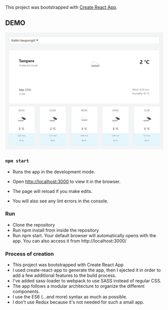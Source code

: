 This project was bootstrapped with [Create React App](https://github.com/facebook/create-react-app).

## DEMO
![demo-app-image](src/images/weather-app.png)

### `npm start`

- Runs the app in the development mode.
- Open [http://localhost:3000](http://localhost:3000) to view it in the browser.

- The page will reload if you make edits.
- You will also see any lint errors in the console.


### Run
- Clone the repository
- Run npm install from inside the repository
- Run npm start. Your default browser will automatically opens with the app. You can also access it from http://localhost:3000/

### Process of creation
- This project was bootstrapped with Create React App
- I used create-react-app to generate the app, then I ejected it in order to add a few additional features to the build process.
- I've added sass-loader to webpack to use SASS instead of regular CSS.
- The app follows a modular architecture to organize the different components.
- I use the ES6 (...and more) syntax as much as possible.
- I don't use Redux because it's not needed for such a small app.

